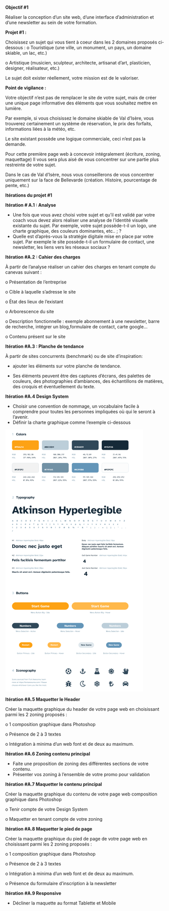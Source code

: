 **Objectif #1**

Réaliser la conception d’un site web, d’une interface d’administration et d’une newsletter au sein de votre formation.

**Projet #1 :**

Choisissez un sujet qui vous tient à coeur dans les 2 domaines proposés ci-dessous :
o Touristique (une ville, un monument, un pays, un domaine skiable, un lac, etc.)

o Artistique (musicien, sculpteur, architecte, artisanat d’art, plasticien, designer, réalisateur, etc.)

Le sujet doit exister réellement, votre mission est de le valoriser.

**Point de vigilance :**

Votre objectif n’est pas de remplacer le site de votre sujet, mais de créer une unique page informative des éléments que vous souhaitez mettre en lumière. 

Par exemple, si vous choisissez le domaine skiable de Val d’Isère, vous trouverez certainement un système de réservation, le prix des forfaits, informations liées à la météo, etc.

Le site existant possède une logique commerciale, ceci n’est pas la demande.

Pour cette première page web à concevoir intégralement (écriture, zoning, maquettage) Il vous sera plus aisé de vous concentrer sur une partie plus restreinte de votre sujet.

Dans le cas de Val d’Isère, nous vous conseillerons de vous concentrer uniquement sur la face de Bellevarde (création. Histoire, pourcentage de pente, etc.)


**Itérations du projet #1**

**Itération # A.1 : Analyse**
- Une fois que vous avez choisi votre sujet et qu’il est validé par votre coach vous devez alors réaliser une analyse de l’identité visuelle existante du sujet. Par exemple, votre sujet possède-t-il un logo, une charte graphique, des couleurs dominantes, etc.. ; ?
- Quelle est d’après-vous la stratégie digitale mise en place par votre sujet. Par exemple le site possède-t-il un formulaire de contact, une newsletter, les liens vers les réseaux sociaux ?
  
**Itération #A.2 : Cahier des charges**

À partir de l’analyse réaliser un cahier des charges en tenant compte du canevas suivant :

o Présentation de l’entreprise

o Cible à laquelle s’adresse le site

o État des lieux de l’existant

o Arborescence du site

o Description fonctionnelle : exemple abonnement à une newsletter, barre de recherche, intégrer un blog,formulaire de contact, carte google…

o Contenu présent sur le site

**Itération #A.3 : Planche de tendance**

À partir de sites concurrents (benchmark) ou de site d’inspiration:

- ajouter les éléments sur votre planche de tendance. 
  
- Ses éléments peuvent être des captures d’écrans, des palettes de couleurs, des photographies d’ambiances, des échantillons de matières, des croquis et éventuellement du texte.


**Itération #A.4 Design System**

- Choisir une convention de nommage, un vocabulaire facile à comprendre pour toutes les personnes impliquées où qui le seront à l’avenir.
- Définir la charte graphique comme l’exemple ci-dessous

![Design System](design/design_system.png)
  
**Itération #A.5 Maquetter le Header**

Créer la maquette graphique du header de votre page web en choisissant parmi les 2 zoning proposés :

o 1 composition graphique dans Photoshop

o Présence de 2 à 3 textes

o Intégration à minima d’un web font et de deux au maximum.

**Itération #A.6 Zoning contenu principal**

- Faite une proposition de zoning des différentes sections de votre contenu.
- Présenter vos zoning à l’ensemble de votre promo pour validation

**Itération #A.7 Maquetter le contenu principal**

Créer la maquette graphique du contenu de votre page web composition graphique dans Photoshop

o Tenir compte de votre Design System

o Maquetter en tenant compte de votre zoning

**Itération #A.8 Maquetter le pied de page**

Créer la maquette graphique du pied de page de votre page web en choisissant parmi les 2 zoning proposés :

o 1 composition graphique dans Photoshop

o Présence de 2 à 3 textes

o Intégration à minima d’un web font et de deux au maximum.

o Présence du formulaire d’inscription à la newsletter

**Itération #A.9 Responsive**

- Décliner la maquette au format Tablette et Mobile
  
